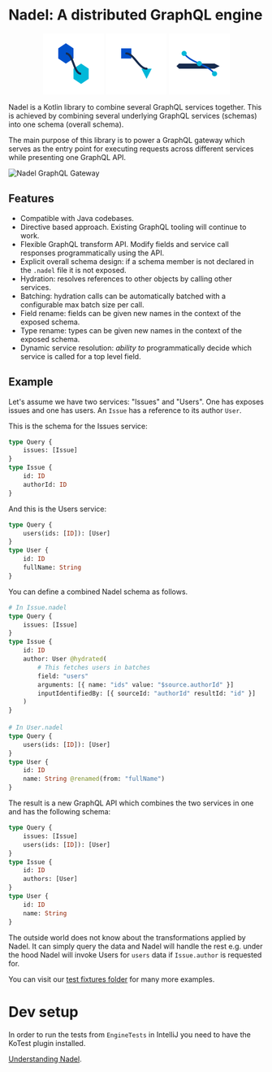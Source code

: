 # Nadel: A distributed GraphQL engine

<div align="center">
  <img src="nadel-bridge.svg" width="120" alt="Nadel Bridge Logo" />
  <img src="nadel-transform.svg" width="120" alt="Nadel Transform Logo" />
  <img src="nadel-thread.svg" width="120" alt="Nadel Thread Logo" />
</div>

Nadel is a Kotlin library to combine several GraphQL services together. This is achieved by combining several underlying
GraphQL services (schemas) into one schema (overall schema).

The main purpose of this library is to power a GraphQL gateway which serves as the entry point for executing requests
across different services while presenting one GraphQL API.

![Nadel GraphQL Gateway](docs/nadel-graphql-gateway.png)

## Features

- Compatible with Java codebases.
- Directive based approach. Existing GraphQL tooling will continue to work.
- Flexible GraphQL transform API. Modify fields and service call responses programmatically using the API.
- Explicit overall schema design: if a schema member is not declared in the `.nadel` file it is not exposed.
- Hydration: resolves references to other objects by calling other services.
- Batching: hydration calls can be automatically batched with a configurable max batch size per call.
- Field rename: fields can be given new names in the context of the exposed schema.
- Type rename: types can be given new names in the context of the exposed schema.
- Dynamic service resolution: _ability to_ programmatically decide which service is called for a top level field.

## Example

Let's assume we have two services: "Issues" and "Users". One has exposes issues and one has users. An `Issue` has a
reference to its author `User`.

This is the schema for the Issues service:

```graphql
type Query {
    issues: [Issue]
}
type Issue {
    id: ID
    authorId: ID
}
```

And this is the Users service:

```graphql
type Query {
    users(ids: [ID]): [User]
}
type User {
    id: ID
    fullName: String
}
```

You can define a combined Nadel schema as follows.

```graphql
# In Issue.nadel
type Query {
    issues: [Issue]
}
type Issue {
    id: ID
    author: User @hydrated(
        # This fetches users in batches
        field: "users"
        arguments: [{ name: "ids" value: "$source.authorId" }]
        inputIdentifiedBy: [{ sourceId: "authorId" resultId: "id" }]
    )
}

# In User.nadel
type Query {
    users(ids: [ID]): [User]
}
type User {
    id: ID
    name: String @renamed(from: "fullName")
}
```

The result is a new GraphQL API which combines the two services in one and has the following schema:

```graphql
type Query {
    issues: [Issue]
    users(ids: [ID]): [User]
}
type Issue {
    id: ID
    authors: [User]
}
type User {
    id: ID
    name: String
}
``` 

The outside world does not know about the transformations applied by Nadel. It can simply query the data and Nadel will
handle the rest e.g. under the hood Nadel will invoke Users for `users` data if `Issue.author` is requested for.

You can visit
our [test fixtures folder](https://github.com/atlassian-labs/nadel/tree/master/test/src/test/resources/fixtures) for
many more examples.

# Dev setup

In order to run the tests from `EngineTests` in IntelliJ you need to have the KoTest plugin installed.

[Understanding Nadel](./docs/Primer.MD).
